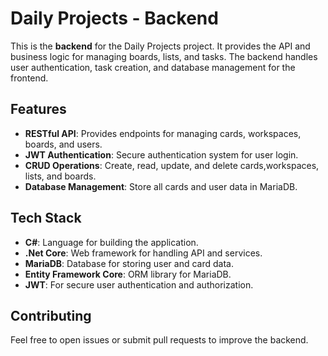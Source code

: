 # Daily Projects - Backend

This is the **backend** for the Daily Projects project. It provides the API and business logic for managing boards, lists, and tasks. The backend handles user authentication, task creation, and database management for the frontend.

## Features

- **RESTful API**: Provides endpoints for managing cards, workspaces, boards, and users.
- **JWT Authentication**: Secure authentication system for user login.
- **CRUD Operations**: Create, read, update, and delete cards,workspaces, lists, and boards.
- **Database Management**: Store all cards and user data in MariaDB.

## Tech Stack

- **C#**: Language for building the application.
- **.Net Core**: Web framework for handling API and services.
- **MariaDB**: Database for storing user and card data.
- **Entity Framework Core**: ORM library for MariaDB.
- **JWT**: For secure user authentication and authorization.

## Contributing

Feel free to open issues or submit pull requests to improve the backend.
